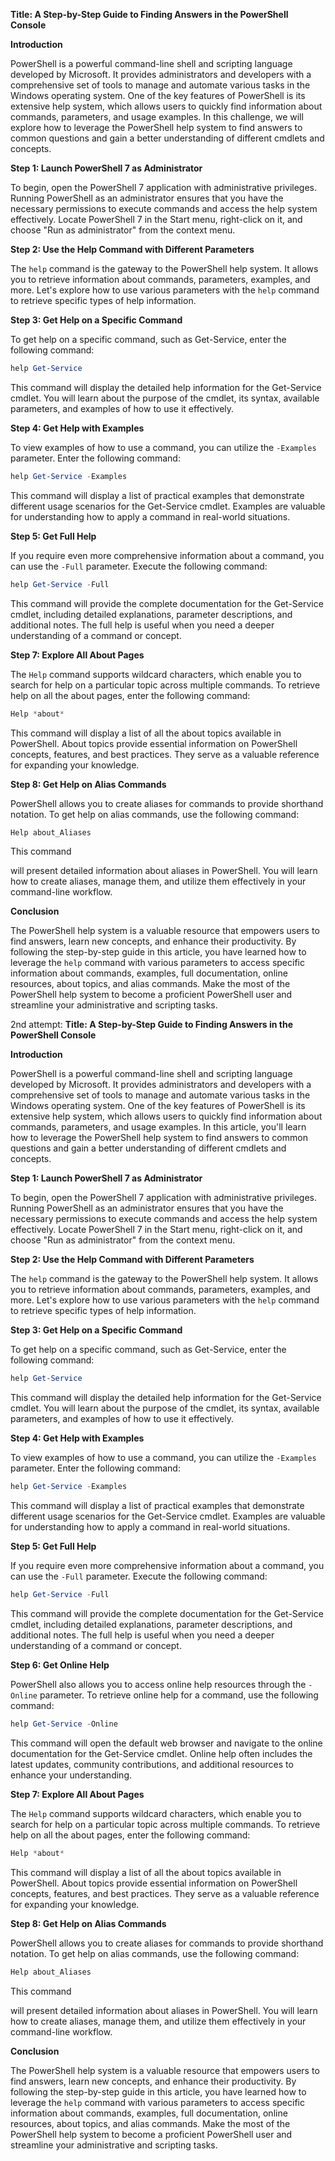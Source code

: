 **Title: A Step-by-Step Guide to Finding Answers in the PowerShell Console**

**Introduction**

PowerShell is a powerful command-line shell and scripting language developed by Microsoft. It provides administrators and developers with a comprehensive set of tools to manage and automate various tasks in the Windows operating system. One of the key features of PowerShell is its extensive help system, which allows users to quickly find information about commands, parameters, and usage examples. In this challenge, we will explore how to leverage the PowerShell help system to find answers to common questions and gain a better understanding of different cmdlets and concepts.

**Step 1: Launch PowerShell 7 as Administrator**

To begin, open the PowerShell 7 application with administrative privileges. Running PowerShell as an administrator ensures that you have the necessary permissions to execute commands and access the help system effectively. Locate PowerShell 7 in the Start menu, right-click on it, and choose "Run as administrator" from the context menu.

**Step 2: Use the Help Command with Different Parameters**

The `help` command is the gateway to the PowerShell help system. It allows you to retrieve information about commands, parameters, examples, and more. Let's explore how to use various parameters with the `help` command to retrieve specific types of help information.

**Step 3: Get Help on a Specific Command**

To get help on a specific command, such as Get-Service, enter the following command:

```powershell
help Get-Service
```

This command will display the detailed help information for the Get-Service cmdlet. You will learn about the purpose of the cmdlet, its syntax, available parameters, and examples of how to use it effectively.

**Step 4: Get Help with Examples**

To view examples of how to use a command, you can utilize the `-Examples` parameter. Enter the following command:

```powershell
help Get-Service -Examples
```

This command will display a list of practical examples that demonstrate different usage scenarios for the Get-Service cmdlet. Examples are valuable for understanding how to apply a command in real-world situations.

**Step 5: Get Full Help**

If you require even more comprehensive information about a command, you can use the `-Full` parameter. Execute the following command:

```powershell
help Get-Service -Full
```

This command will provide the complete documentation for the Get-Service cmdlet, including detailed explanations, parameter descriptions, and additional notes. The full help is useful when you need a deeper understanding of a command or concept.

**Step 7: Explore All About Pages**

The `Help` command supports wildcard characters, which enable you to search for help on a particular topic across multiple commands. To retrieve help on all the about pages, enter the following command:

```powershell
Help *about*
```

This command will display a list of all the about topics available in PowerShell. About topics provide essential information on PowerShell concepts, features, and best practices. They serve as a valuable reference for expanding your knowledge.

**Step 8: Get Help on Alias Commands**

PowerShell allows you to create aliases for commands to provide shorthand notation. To get help on alias commands, use the following command:

```powershell
Help about_Aliases
```

This command

 will present detailed information about aliases in PowerShell. You will learn how to create aliases, manage them, and utilize them effectively in your command-line workflow.

**Conclusion**

The PowerShell help system is a valuable resource that empowers users to find answers, learn new concepts, and enhance their productivity. By following the step-by-step guide in this article, you have learned how to leverage the `help` command with various parameters to access specific information about commands, examples, full documentation, online resources, about topics, and alias commands. Make the most of the PowerShell help system to become a proficient PowerShell user and streamline your administrative and scripting tasks.


2nd attempt:
**Title: A Step-by-Step Guide to Finding Answers in the PowerShell Console**

**Introduction**

PowerShell is a powerful command-line shell and scripting language developed by Microsoft. It provides administrators and developers with a comprehensive set of tools to manage and automate various tasks in the Windows operating system. One of the key features of PowerShell is its extensive help system, which allows users to quickly find information about commands, parameters, and usage examples. In this article, you'll learn how to leverage the PowerShell help system to find answers to common questions and gain a better understanding of different cmdlets and concepts.

**Step 1: Launch PowerShell 7 as Administrator**

To begin, open the PowerShell 7 application with administrative privileges. Running PowerShell as an administrator ensures that you have the necessary permissions to execute commands and access the help system effectively. Locate PowerShell 7 in the Start menu, right-click on it, and choose "Run as administrator" from the context menu.

**Step 2: Use the Help Command with Different Parameters**

The `help` command is the gateway to the PowerShell help system. It allows you to retrieve information about commands, parameters, examples, and more. Let's explore how to use various parameters with the `help` command to retrieve specific types of help information.

**Step 3: Get Help on a Specific Command**

To get help on a specific command, such as Get-Service, enter the following command:

```powershell
help Get-Service
```

This command will display the detailed help information for the Get-Service cmdlet. You will learn about the purpose of the cmdlet, its syntax, available parameters, and examples of how to use it effectively.

**Step 4: Get Help with Examples**

To view examples of how to use a command, you can utilize the `-Examples` parameter. Enter the following command:

```powershell
help Get-Service -Examples
```

This command will display a list of practical examples that demonstrate different usage scenarios for the Get-Service cmdlet. Examples are valuable for understanding how to apply a command in real-world situations.

**Step 5: Get Full Help**

If you require even more comprehensive information about a command, you can use the `-Full` parameter. Execute the following command:

```powershell
help Get-Service -Full
```

This command will provide the complete documentation for the Get-Service cmdlet, including detailed explanations, parameter descriptions, and additional notes. The full help is useful when you need a deeper understanding of a command or concept.

**Step 6: Get Online Help**

PowerShell also allows you to access online help resources through the `-Online` parameter. To retrieve online help for a command, use the following command:

```powershell
help Get-Service -Online
```

This command will open the default web browser and navigate to the online documentation for the Get-Service cmdlet. Online help often includes the latest updates, community contributions, and additional resources to enhance your understanding.

**Step 7: Explore All About Pages**

The `Help` command supports wildcard characters, which enable you to search for help on a particular topic across multiple commands. To retrieve help on all the about pages, enter the following command:

```powershell
Help *about*
```

This command will display a list of all the about topics available in PowerShell. About topics provide essential information on PowerShell concepts, features, and best practices. They serve as a valuable reference for expanding your knowledge.

**Step 8: Get Help on Alias Commands**

PowerShell allows you to create aliases for commands to provide shorthand notation. To get help on alias commands, use the following command:

```powershell
Help about_Aliases
```

This command

 will present detailed information about aliases in PowerShell. You will learn how to create aliases, manage them, and utilize them effectively in your command-line workflow.

**Conclusion**

The PowerShell help system is a valuable resource that empowers users to find answers, learn new concepts, and enhance their productivity. By following the step-by-step guide in this article, you have learned how to leverage the `help` command with various parameters to access specific information about commands, examples, full documentation, online resources, about topics, and alias commands. Make the most of the PowerShell help system to become a proficient PowerShell user and streamline your administrative and scripting tasks.